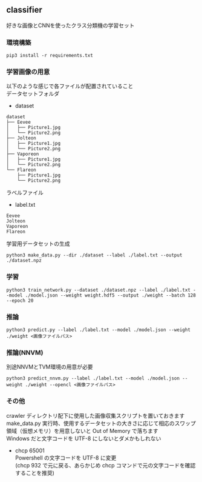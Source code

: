 classifier
---


好きな画像とCNNを使ったクラス分類機の学習セット  


### 環境構築
```
pip3 install -r requirements.txt
```


### 学習画像の用意
以下のような感じで各ファイルが配置されていること  
データセットフォルダ  
- dataset
```
dataset
├── Eevee
│   ├── Picture1.jpg
│   └── Picture2.png
├── Jolteon
│   ├── Picture1.jpg
│   └── Picture2.png
├── Vaporeon
│   ├── Picture1.jpg
│   └── Picture2.png
└── Flareon
    ├── Picture1.jpg
    └── Picture2.png
```

ラベルファイル  
- label.txt  
```
Eevee
Jolteon
Vaporeon
Flareon
```

学習用データセットの生成  
```
python3 make_data.py --dir ./dataset --label ./label.txt --output ./dataset.npz
```


### 学習
```
python3 train_network.py --dataset ./dataset.npz --label ./label.txt --model ./model.json --weight weight.hdf5 --output ./weight --batch 128 --epoch 20
```


### 推論
```
python3 predict.py --label ./label.txt --model ./model.json --weight ./weight <画像ファイルパス>
```


### 推論(NNVM)
別途NNVMとTVM環境の用意が必要  
```
python3 predict_nnvm.py --label ./label.txt --model ./model.json --weight ./weight --opencl <画像ファイルパス>
```


### その他
crawler ディレクトリ配下に使用した画像収集スクリプトを置いておきます  
make_data.py 実行時、使用するデータセットの大きさに応じて相応のスワップ領域（仮想メモリ）を用意しないと Out of Memory で落ちます  
Windows だと文字コードを UTF-8 にしないとダメかもしれない  
- chcp 65001  
  Powershell の文字コードを UTF-8 に変更  
  (chcp 932 で元に戻る、あらかじめ chcp コマンドで元の文字コードを確認することを推奨)  

